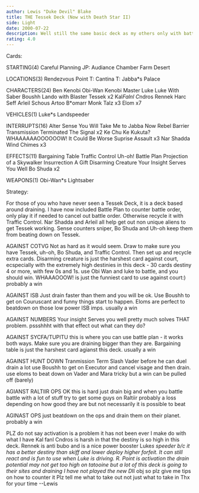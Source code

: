 ```yaml
---
author: Lewis "Duke Devil" Blake
title: THE Tessek Deck (Now with Death Star II)
side: Light
date: 2000-07-22
description: Well still the same basic deck as my others only with battle order protection.
rating: 4.0
---
```

Cards: 

 STARTING(4)
Careful Planning
JP: Audiance Chamber
Farm
Desert

 LOCATIONS(3)
Rendezvous Point
T: Cantina
T: Jabba*s Palace

 CHARACTERS(24)
Ben Kenobi
Obi-Wan Kenobi
Master Luke
Luke With Saber
Boushh
Lando with Blaster
Tessek x2
Kal*Falnl C*ndros
Rennek
Harc Seff
Arleil Schous
Artoo
B*omarr Monk
Talz x3
Elom x7

 VEHICLES(1)
Luke*s Landspeeder

 INTERRUPTS(16)
Alter
Sense
You Will Take Me to Jabba Now
Rebel Barrier
Transmission Terminated
The Signal x2
Ke Chu Ke Kukuta?
WHAAAAAAOOOOOOW!
It Could Be Worse
Suprise Assault x3
Nar Shadda Wind Chimes x3

 EFFECTS(11)
Bargaining Table
Traffic Control
Uh-oh!
Battle Plan
Projection of a Skywalker
Insurrection
A Gift
Disarming Creature
Your Insight Serves You Well
Bo Shuda x2

 WEAPONS(1)
Obi-Wan*s Lightsaber

Strategy: 

For those of you who have never seen a Tessek Deck, it is a deck based around draining.  I have now included Battle Plan to counter battle order, only play it if needed to cancel out battle order. Otherwise recycle it with Traffic Control.
Nar Shadda and Arleil all help get out non unique aliens to get Tessek working.  Sense counters sniper, Bo Shuda and Uh-oh keep them from beating down on Tessek.



AGAINST COTVG
Not as hard as it would seem.  Draw to make sure you have Tessek, uh-oh, Bo Shuda, and Traffic Control.  Then set up and recycle extra cards.  Disarming creature is just the harshest card against court, ecspecially with the extremely high destinies in this deck - 30 cards destiny 4 or more, with few 0s and 1s.
use Obi Wan and luke to battle, and you should win.
WHAAAOOOW! is just the funniest card to use against court:)
probably a win

AGAINST ISB
Just drain faster than them and you will be ok.  Use Boushh to get on Couruscant and funny things start to happen.
Eloms are perfect to beatdown on those low power ISB imps.
usually a win

AGAINST NUMBERS
Your insight Serves you well pretty much solves THAT problem.
pssshhht with that effect out what can they do?

AGAINST SYCFA/TUPITU
this is where you can use battle plan - it works both ways.  Make sure you are draining bigger than they are.
Bargaining table is just the harshest card agianst this deck.
usually a win

AGAINST HUNT DOWN
Tranmission Term
Slash Vader before he can duel
drain a lot
use Boushh to get on Executor and cancel visage and then drain.
use eloms to beat down on Vader and Mara
tricky but a win can be pulled off (barely)

AGIANST RALTIIR OPS
OK this is hard
just drain big and when you battle battle with a lot of stuff
try to get some guys on Raltiir
probably a loss depending on how good they are but not necessarily it is possible to beat

AGINAST OPS
just beatdown on the ops and drain them on their planet.
probably a win



PLZ do not say activation is a problem it has not been ever I make do with what I have
Kal fanl Cndros is harsh in that the destiny is so high in this deck.
Rennek is anti bubo and is a nice power booster
Luke*s speeder b/c it has a better destiny than skiff and lower deploy higher forfeit.	It can still react and is fun to use when Luke is driving.
R. Point is activation
the drain potential may not get too high on tatooine but a lot of this deck is going to their sites and draining
I have not played the new D*II obj so plz give me tips on how to counter it
Plz tell me what to take out not just what to take in
Thx for your time
--Lewis
